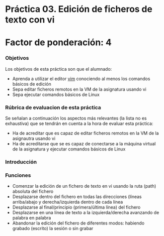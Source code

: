# Práctica 03. Edición de ficheros de texto con vi

# Factor de ponderación: 4

### Objetivos
Los objetivos de esta práctica son que el alumnado:
* Aprenda a utilizar el editor [vim](https://missing.csail.mit.edu/2020/editors/) 
  conociendo al menos los comandos básicos de edición
* Sepa editar ficheros remotos en la VM de la asignatura usando vi
* Sepa ejecutar comandos básicos de Linux

### Rúbrica de evaluacion de esta práctica
Se señalan a continuación los aspectos más relevantes (la lista no es exhaustiva) que se tendrán en cuenta a la hora de evaluar esta práctica:
* Ha de acreditar que es capaz de editar ficheros remotos en la VM de la asignautra usando vi
* Ha de acreditarse que se es capaz de conectarse a la máquina virtual de la asignatura y ejecutar comandos básicos de Linux 

### Introducción

### Funciones
* Comenzar la edición de un fichero de texto en vi usando la ruta (path) absoluta del fichero
* Desplazarse dentro del fichero en todas las direcciones (líneas arriba/abajo y derecha/izquierda dentro de
  cada línea
* Desplazarse al final/principio (primera/última línea) del fichero
* Desplazarse en una línea de texto a la izquierda/derecha avanzando de palabra en palabra
* Abandonar la edición del fichero de diferentes modos: habiendo grabado (escrito) la sesión o sin grabar


